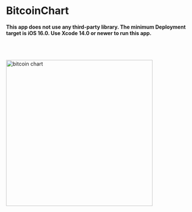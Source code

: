 # BitcoinChart
**This app does not use any third-party library. The minimum Deployment target is iOS 16.0. Use Xcode 14.0 or newer to run this app.**
<br><br><br><br>

<img src="https://user-images.githubusercontent.com/33169991/236633775-476c01fc-77bb-4222-a6a4-6dddc3941b6c.png" alt="bitcoin chart" width="400">


